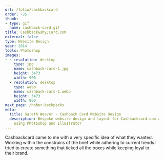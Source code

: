 ```yaml
---
url: /folio/cashbackcard
order: -35
thumb:
- type: gif
  name: cashback-card.gif
title: Cashback&shy;Card.com
external: false
type: Website Design
year: 2014
tools: Photoshop
images:
- - resolution: desktop
    type: jpg
    name: cashback-card-1.jpg
    height: 3473
    width: 900
  - resolution: desktop
    type: webp
    name: cashback-card-1.webp
    height: 3473
    width: 900
next_page: /hoher-backpacks
meta:
  title: Gareth Weaver - Cashback Card Website Design
  description: Bespoke website design and layout for Cashbackcard.com assembled
    using Photoshop and Illustrator
---
```

Cashbackcard came to me with a very specific idea of what they
wanted. Working within the constrains of the brief while adhering to current trends
I tried to create something that ticked all the boxes while keeping loyal to their
brand.
